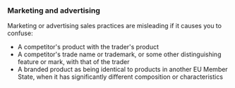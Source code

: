 ###  Marketing and advertising

Marketing or advertising sales practices are misleading if it causes you to
confuse:

  * A competitor's product with the trader's product 
  * A competitor's trade name or trademark, or some other distinguishing feature or mark, with that of the trader 
  * A branded product as being identical to products in another EU Member State, when it has significantly different composition or characteristics 
